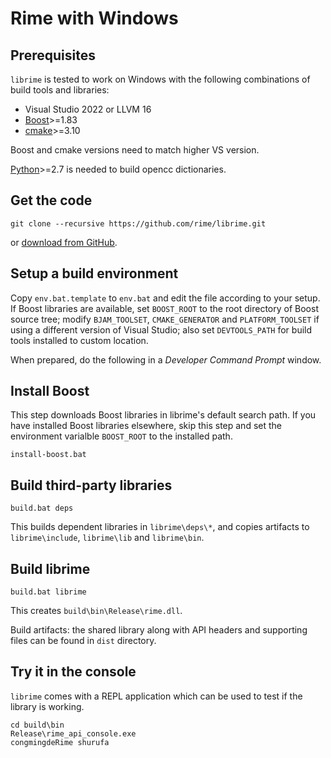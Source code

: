 # Rime with Windows

## Prerequisites

`librime` is tested to work on Windows with the following combinations of build
tools and libraries:

  - Visual Studio 2022 or LLVM 16
  - [Boost](http://www.boost.org/)>=1.83
  - [cmake](http://www.cmake.org/)>=3.10

Boost and cmake versions need to match higher VS version.

[Python](https://python.org)>=2.7 is needed to build opencc dictionaries.

## Get the code

``` batch
git clone --recursive https://github.com/rime/librime.git
```
or [download from GitHub](https://github.com/rime/librime).

## Setup a build environment

Copy `env.bat.template` to `env.bat` and edit the file according to your setup.
If Boost libraries are available, set `BOOST_ROOT` to the root directory of
Boost source tree; modify `BJAM_TOOLSET`, `CMAKE_GENERATOR` and
`PLATFORM_TOOLSET` if using a different version of Visual Studio; also set
`DEVTOOLS_PATH` for build tools installed to custom location.

When prepared, do the following in a *Developer Command Prompt* window.

## Install Boost

This step downloads Boost libraries in librime's default search path.
If you have installed Boost libraries elsewhere, skip this step and set
the environment varialble `BOOST_ROOT` to the installed path.

``` batch
install-boost.bat
```

## Build third-party libraries

``` batch
build.bat deps
```
This builds dependent libraries in `librime\deps\*`, and copies artifacts to
`librime\include`, `librime\lib` and `librime\bin`.

## Build librime

``` batch
build.bat librime
```
This creates `build\bin\Release\rime.dll`.

Build artifacts: the shared library along with API headers and supporting files
can be found in `dist` directory.

## Try it in the console

`librime` comes with a REPL application which can be used to test if the library
is working.

``` batch
cd build\bin
Release\rime_api_console.exe
congmingdeRime shurufa
```
